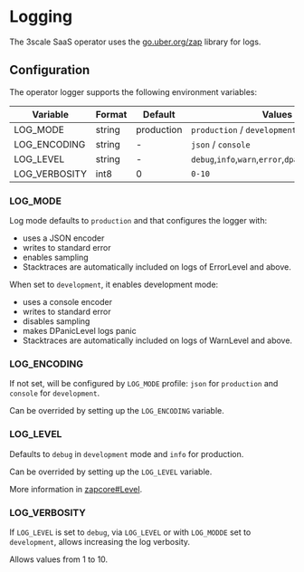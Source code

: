 # Logging

The 3scale SaaS operator uses the [go.uber.org/zap](https://pkg.go.dev/go.uber.org/zap) library for logs.

## Configuration

The operator logger supports the following environment variables:

| Variable      | Format | Default    | Values                                                 |
| ------------- | ------ | ---------- | ------------------------------------------------------ |
| LOG_MODE      | string | production | `production` / `development`                           |
| LOG_ENCODING  | string | -          | `json` / `console`                                     |
| LOG_LEVEL     | string | -          | `debug`,`info`,`warn`,`error`,`dpanic`,`panic`,`fatal` |
| LOG_VERBOSITY | int8   | 0          | `0-10`                                                 |

### LOG_MODE

Log mode defaults to `production` and that configures the logger with:
- uses a JSON encoder
- writes to standard error
- enables sampling
- Stacktraces are automatically included on logs of ErrorLevel and above.

When set to `development`, it enables development mode:
- uses a console encoder
- writes to standard error
- disables sampling
- makes DPanicLevel logs panic
- Stacktraces are automatically included on logs of WarnLevel and above.

### LOG_ENCODING

If not set, will be configured by `LOG_MODE` profile: `json` for `production` and `console` for `development`.

Can be overrided by setting up the `LOG_ENCODING` variable.

### LOG_LEVEL

Defaults to `debug` in `development` mode and `info` for production.

Can be overrided by setting up the `LOG_LEVEL` variable.

More information in [zapcore#Level](https://pkg.go.dev/go.uber.org/zap@v1.21.0/zapcore#Level).

### LOG_VERBOSITY

If `LOG_LEVEL` is set to `debug`, via `LOG_LEVEL` or with `LOG_MODDE` set to `development`, allows increasing the log verbosity.

Allows values from 1 to 10.